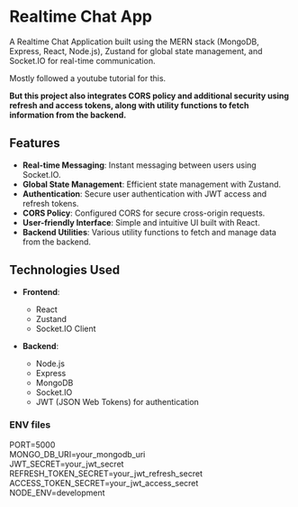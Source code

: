 # Realtime Chat App

A Realtime Chat Application built using the MERN stack (MongoDB, Express, React, Node.js), Zustand for global state management, and Socket.IO for real-time communication. 

Mostly followed a youtube tutorial for this.

**But this project also integrates CORS policy and additional security using refresh and access tokens, along with utility functions to fetch information from the backend.**

## Features

- **Real-time Messaging**: Instant messaging between users using Socket.IO.
- **Global State Management**: Efficient state management with Zustand.
- **Authentication**: Secure user authentication with JWT access and refresh tokens.
- **CORS Policy**: Configured CORS for secure cross-origin requests.
- **User-friendly Interface**: Simple and intuitive UI built with React.
- **Backend Utilities**: Various utility functions to fetch and manage data from the backend.

## Technologies Used

- **Frontend**:
  - React
  - Zustand
  - Socket.IO Client

- **Backend**:
  - Node.js
  - Express
  - MongoDB
  - Socket.IO
  - JWT (JSON Web Tokens) for authentication

### ENV files
PORT=5000 \
MONGO_DB_URI=your_mongodb_uri \
JWT_SECRET=your_jwt_secret \
REFRESH_TOKEN_SECRET=your_jwt_refresh_secret 
ACCESS_TOKEN_SECRET=your_jwt_access_secret \
NODE_ENV=development